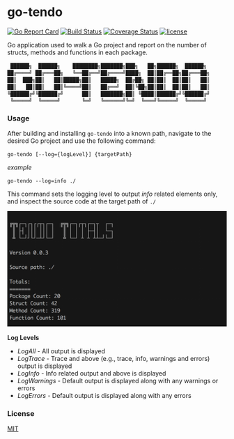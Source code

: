 # go-tendo

[![Go Report Card](https://goreportcard.com/badge/github.com/andrewlader/go-tendo)](https://goreportcard.com/report/github.com/andrewlader/go-tendo)
[![Build Status](https://travis-ci.org/AndrewLader/go-tendo.svg?branch=master)](https://travis-ci.org/AndrewLader/go-tendo)
[![Coverage Status](https://coveralls.io/repos/github/AndrewLader/go-tendo/badge.svg)](https://coveralls.io/github/AndrewLader/go-tendo)
[![license](https://img.shields.io/github/license/mashape/apistatus.svg)](https://github.com/AndrewLader/go-tendo/blob/master/LICENSE)

Go application used to walk a Go project and report on the number of structs, methods and functions in each package.

```
 ██████╗  ██████╗    ████████╗███████╗███╗   ██╗██████╗  ██████╗ 
██╔════╝ ██╔═══██╗   ╚══██╔══╝██╔════╝████╗  ██║██╔══██╗██╔═══██╗
██║  ███╗██║   ██║█████╗██║   █████╗  ██╔██╗ ██║██║  ██║██║   ██║
██║   ██║██║   ██║╚════╝██║   ██╔══╝  ██║╚██╗██║██║  ██║██║   ██║
╚██████╔╝╚██████╔╝      ██║   ███████╗██║ ╚████║██████╔╝╚██████╔╝
 ╚═════╝  ╚═════╝       ╚═╝   ╚══════╝╚═╝  ╚═══╝╚═════╝  ╚═════╝ 
```

### Usage

After building and installing `go-tendo` into a known path, navigate to the desired Go project and use the following command:

```
go-tendo [--log={logLevel}] {targetPath}
```

*example*

```
go-tendo --log=info ./
```

This command sets the logging level to output *info* related elements only, and inspect the source code at the target path of `./`

<img alt="Sample Output" src="https://github.com/AndrewLader/go-tendo/blob/master/images/go-tendo%20output.png" width="515px" />

**Log Levels**

* *LogAll* - All output is displayed
* *LogTrace* - Trace and above (e.g., trace, info, warnings and errors) output is displayed
* *LogInfo* - Info related output and above is displayed
* *LogWarnings* - Default output is displayed along with any warnings or errors
* *LogErrors* - Default output is displayed along with any errors

### License

[MIT](https://github.com/AndrewLader/go-tendo/blob/master/LICENSE)


